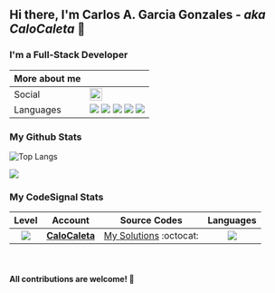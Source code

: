 ## Hi there, I'm Carlos A. Garcia Gonzales - ***aka CaloCaleta*** 👋
### I'm a Full-Stack Developer

| More about me | |
|---|---|
| Social | [<img align="left" alt="CaloCaleta" width="22px" src="https://cdn.jsdelivr.net/npm/simple-icons@v3/icons/linkedin.svg" />](https://www.linkedin.com/in/carlosgarciagonzales/) |
| Languages |  ![](https://app.codesignal.com/user-icons/languages/php.svg) ![](https://app.codesignal.com/user-icons/languages/rb.svg) ![](https://app.codesignal.com/user-icons/languages/cpp.svg) ![](https://app.codesignal.com/user-icons/languages/js.svg)  ![](https://codefightsuserpics.s3.amazonaws.com/uploads/1519782029994/Visual%20Basic.svg) |


### My Github Stats

![Top Langs](https://github-readme-stats.vercel.app/api/top-langs/?username=calocaleta&layout=compact)

![](https://github-readme-stats.vercel.app/api?username=calocaleta)

### My CodeSignal Stats

| Level | Account | Source Codes | Languages |
|:---:|---|---|:---:|
| ![](https://app.codesignal.com/badges/user-level/35.svg) | **[CaloCaleta](https://app.codesignal.com/profile/calocaleta)** | [My Solutions](https://github.com/calocaleta/codesignal-my-solutions) :octocat: | ![](https://app.codesignal.com/user-icons/languages/rb.svg) |

<br/>

#### **All contributions are welcome! 🤝**